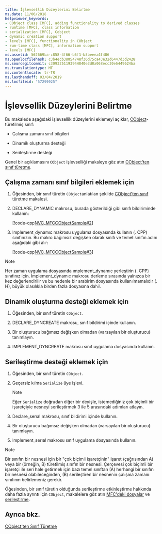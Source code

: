 ```yaml
---
title: İşlevsellik Düzeylerini Belirtme
ms.date: 11/06/2018
helpviewer_keywords:
- CObject class [MFC], adding functionality to derived classes
- runtime [MFC], class information
- serialization [MFC], Cobject
- dynamic creation support
- levels [MFC], functionality in CObject
- run-time class [MFC], information support
- levels [MFC]
ms.assetid: 562669ba-c858-4f66-b5f1-b3beeea4f486
ms.openlocfilehash: c3b4ecb38054748f36d75ca43e32d6447d3d2428
ms.sourcegitcommit: c3093251193944840e3d0a068ecc30e6449624ba
ms.translationtype: MT
ms.contentlocale: tr-TR
ms.lasthandoff: 03/04/2019
ms.locfileid: "57299925"
---
```

# <a name="specifying-levels-of-functionality"></a>İşlevsellik Düzeylerini Belirtme

Bu makalede aşağıdaki işlevsellik düzeylerini eklemeyi açıklar, [CObject](../mfc/reference/cobject-class.md)-türetilmiş sınıf:

- Çalışma zamanı sınıf bilgileri

- Dinamik oluşturma desteği

- Serileştirme desteği

Genel bir açıklamasını `CObject` işlevselliği makaleye göz atın [CObject'ten sınıf türetme](../mfc/deriving-a-class-from-cobject.md).

## <a name="to-add-run-time-class-information"></a>Çalışma zamanı sınıf bilgileri eklemek için

1. Öğesinden, bir sınıf türetin `CObject`anlatılan şekilde [CObject'ten sınıf türetme](../mfc/deriving-a-class-from-cobject.md) makalesi.

1. DECLARE_DYNAMIC makrosu, burada gösterildiği gibi sınıfı bildiriminde kullanın:

   [!code-cpp[NVC_MFCCObjectSample#2](../mfc/codesnippet/cpp/specifying-levels-of-functionality_1.h)]

1. Implement_dynamıc makrosu uygulama dosyasında kullanın (. CPP) sınıfınızın. Bu makro bağımsız değişken olarak sınıfı ve temel sınıfın adını aşağıdaki gibi alır:

   [!code-cpp[NVC_MFCCObjectSample#3](../mfc/codesnippet/cpp/specifying-levels-of-functionality_2.cpp)]

> [!NOTE]
> Her zaman uygulama dosyasında ımplement_dynamıc yerleştirin (. CPP) sınıfınız için. Implement_dynamıc makrosu derleme sırasında yalnızca bir kez değerlendirilir ve bu nedenle bir arabirim dosyasında kullanılmamalıdır (. H), büyük olasılıkla birden fazla dosyasına dahil.

## <a name="to-add-dynamic-creation-support"></a>Dinamik oluşturma desteği eklemek için

1. Öğesinden, bir sınıf türetin `CObject`.

1. DECLARE_DYNCREATE makrosu, sınıf bildirimi içinde kullanın.

1. Bir oluşturucu bağımsız değişken olmadan (varsayılan bir oluşturucu) tanımlayın.

1. IMPLEMENT_DYNCREATE makrosu sınıf uygulama dosyasında kullanın.

## <a name="to-add-serialization-support"></a>Serileştirme desteği eklemek için

1. Öğesinden, bir sınıf türetin `CObject`.

1. Geçersiz kılma `Serialize` üye işlevi.

   > [!NOTE]
   > Eğer `Serialize` doğrudan diğer bir deyişle, istemediğiniz çok biçimli bir işaretçiyle nesneyi serileştirmek 3 ile 5 arasındaki adımları atlayın.

1. Declare_serıal makrosu, sınıf bildirimi içinde kullanın.

1. Bir oluşturucu bağımsız değişken olmadan (varsayılan bir oluşturucu) tanımlayın.

1. Implement_serıal makrosu sınıf uygulama dosyasında kullanın.

> [!NOTE]
> Bir sınıfın bir nesnesi için bir "çok biçimli işaretçinin" işaret (çağrısından A) veya bir (örneğin, B) türetilmiş sınıfın bir nesnesi. Çerçevesi çok biçimli bir işaretçi ile seri hale getirmek için bazı temel sınıftan (A) herhangi bir sınıfın bir nesnesi olabileceğinden, (B) serileştiren bir nesnenin çalışma zamanı sınıfının belirlemeniz gerekir.

Öğesinden, bir sınıf türetin olduğunda serileştirme etkinleştirme hakkında daha fazla ayrıntı için `CObject`, makalelere göz atın [MFC'deki dosyalar](../mfc/files-in-mfc.md) ve [serileştirme](../mfc/serialization-in-mfc.md).

## <a name="see-also"></a>Ayrıca bkz.

[CObject'ten Sınıf Türetme](../mfc/deriving-a-class-from-cobject.md)
